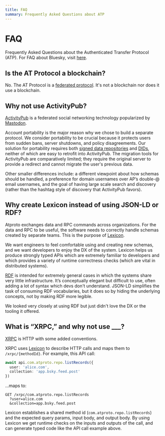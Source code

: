 ```yaml
---
title: FAQ
summary: Frequently Asked Questions about ATP
---
```


# FAQ

Frequently Asked Questions about the Authenticated Transfer Protocol (ATP). For FAQ about Bluesky, visit [here](https://blueskyweb.xyz/faq).

## Is the AT Protocol a blockchain?

No. The AT Protocol is a [federated protocol](https://en.wikipedia.org/wiki/Federation_(information_technology)). It's not a blockchain nor does it use a blockchain.

## Why not use ActivityPub?

[ActivityPub](https://en.wikipedia.org/wiki/ActivityPub) is a federated social networking technology popularized by [Mastodon](https://joinmastodon.org/).

Account portability is the major reason why we chose to build a separate protocol. We consider portability to be crucial because it protects users from sudden bans, server shutdowns, and policy disagreements. Our solution for portability requires both [signed data repositories](/guides/data-repos) and [DIDs](/guides/identity), neither of which are easy to retrofit into ActivityPub. The migration tools for ActivityPub are comparatively limited; they require the original server to provide a redirect and cannot migrate the user's previous data.

Other smaller differences include: a different viewpoint about how schemas should be handled, a preference for domain usernames over AP’s double-@ email usernames, and the goal of having large scale search and discovery (rather than the hashtag style of discovery that ActivityPub favors).

## Why create Lexicon instead of using JSON-LD or RDF?

Atproto exchanges data and RPC commands across organizations. For the data and RPC to be useful, the software needs to correctly handle schemas created by separate teams. This is the purpose of [Lexicon](/guides/lexicon).

We want engineers to feel comfortable using and creating new schemas, and we want developers to enjoy the DX of the system. Lexicon helps us produce strongly typed APIs which are extremely familiar to developers and which provides a variety of runtime correctness checks (which are vital in distributed systems).

[RDF](https://en.wikipedia.org/wiki/Resource_Description_Framework) is intended for extremely general cases in which the systems share very little infrastructure. It’s conceptually elegant but difficult to use, often adding a lot of syntax which devs don't understand. JSON-LD simplifies the task of consuming RDF vocabularies, but it does so by hiding the underlying concepts, not by making RDF more legible.

We looked very closely at using RDF but just didn't love the DX or the tooling it offered.

## What is “XRPC,” and why not use ___?

[XRPC](/specs/xrpc) is HTTP with some added conventions.

XRPC uses [Lexicon](/guides/lexicon) to describe HTTP calls and maps them to `/xrpc/{methodId}`. For example, this API call:

```typescript
await api.com.atproto.repo.listRecords({
  user: 'alice.com',
  collection: 'app.bsky.feed.post'
})
```

...maps to:

```text
GET /xrpc/com.atproto.repo.listRecords
  ?user=alice.com
  &collection=app.bsky.feed.post
```

Lexicon establishes a shared method id (`com.atproto.repo.listRecords`) and the expected query params, input body, and output body. By using Lexicon we get runtime checks on the inputs and outputs of the call, and can generate typed code like the API call example above.
